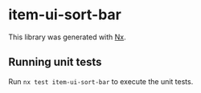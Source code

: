 # item-ui-sort-bar

This library was generated with [Nx](https://nx.dev).

## Running unit tests

Run `nx test item-ui-sort-bar` to execute the unit tests.
